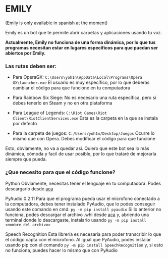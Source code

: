 # EMILY
(Emily is only available in spanish at the moment)

Emily es un bot que te permite abrir carpetas y aplicaciones usando tu voz.

**Actualmente, Emily no funciona de una forma dinámica, por lo que tus programas necesitan estar en lugares específicos para que puedan ser abiertos por Emily.**

### Las rutas deben ser:
* Para OperaGX:
`C:\Users\yoh1n\AppData\Local\Programs\Opera GX\launcher.exe`
El usuario es muy específico, por lo que deberás cambiar el código para que funcione en tu computadora

* Para Rainbow Six Siege:
No es necesario una ruta específica, pero si debes tenerlo en Steam y no en otra plataforma

* Para League of Legends:
`C:\Riot Games\Riot Client\RiotClientServices.exe`
Esta es la carpeta en la que se instala por defecto

* Para la carpeta de juegos:
`C:/Users/yoh1n/Desktop/Juegos`
Ocurre lo mismo que con Opera. Debes modificar el código para que funcione


Esto, obviamente, no va a quedar asi. Quiero que este bot sea lo más dinámica, cómoda y facil de usar posible, por lo que trataré de mejorarla siempre que pueda.

### ¿Que necesito para que el código funcione?
Python
Obviamente, necesitas tener el lenguaje en tu computadora. Podes descargarlo desde [aca](https://www.python.org/downloads/)

PyAudio 0.2.11
Para que el programa pueda usar el microfono conectado a la computadora, debes tener instalado PyAudio, que lo podes conseguir usando este comando en cmd: `py -m pip install pyaudio`
Si lo anterior no funciona, podes descargar el archivo .whl desde [aca](https://www.lfd.uci.edu/~gohlke/pythonlibs/) y, abriendo una terminal donde lo descargaste, instalarlo usando `py -m pip install <nombre del archivo>`

Speech Recognition
Esta librería es necesaria para poder transcribir lo que el código capta con el microfono. Al igual que PyAudio, podes instalar usando pip con el comando `py -m pip install SpeechRecognition` y, si esto no funciona, puedes hacer lo mismo que con PyAudio